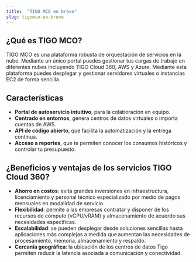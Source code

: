 ```yaml
---
title:  "TIGO MCO en breve"
slug: tigomco-en-breve
---
```


## ¿Qué es TIGO MCO?

TIGO MCO es una plataforma robusta de orquestación de servicios en la nube. Mediante un único portal puedes gestionar tus cargas de trabajo en diferentes nubes incluyendo TIGO Cloud 360, AWS y Azure. Mediante esta plataforma puedes desplegar y gestionar servidores virtuales o instancias EC2 de forma sencilla.

## Características

- **Portal de autoservicio intuitivo**, para la colaboración en equipo.
- **Centrado en entornos**, genera centros de datos virtuales o importa cuentas de AWS.
- **API de código abierto**, que facilita la automatización y la entrega continua.
- **Acceso a reportes**, que te permiten conocer los consumos históricos y controlar tu presupuesto.

## ¿Beneficios y ventajas de los servicios TIGO Cloud 360?

- **Ahorro en costos**: evita grandes inversiones en infraestructura, licenciamiento y personal técnico especializado por medio de pagos mensuales en modalidad de servicio.
- **Flexibilidad**: permite a las empresas contratar y disponer de los recursos de cómputo (vCPU/vRAM) y almacenamiento de acuerdo sus necesidades específicas.
- **Escalabilidad**: se pueden desplegar desde soluciones sencillas hasta aplicaciones más complejas a medida que aumentan las necesidades de procesamiento, memoria, almacenamiento y respaldo.
- **Cercanía geográfica**: la ubicación de los centros de datos Tigo permiten reducir la latencia asociada a comunicación y conectividad.
